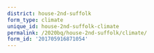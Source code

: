 ```yaml
---
district: house-2nd-suffolk
form_type: climate
unique_id: house-2nd-suffolk-climate
permalink: /2020bq/house-2nd-suffolk/climate/
form_id: '201705916871054'
---
```

